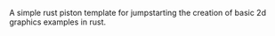 A simple rust piston template for jumpstarting the creation of basic 2d graphics examples in rust. 
